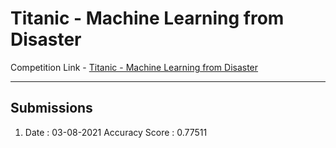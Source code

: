 # Titanic - Machine Learning from Disaster

Competition Link - <a href="https://www.kaggle.com/c/titanic"> Titanic - Machine Learning from Disaster </a>

_______________________________________________________________________________________________________________

## Submissions
1. Date : 03-08-2021 Accuracy Score : 0.77511
